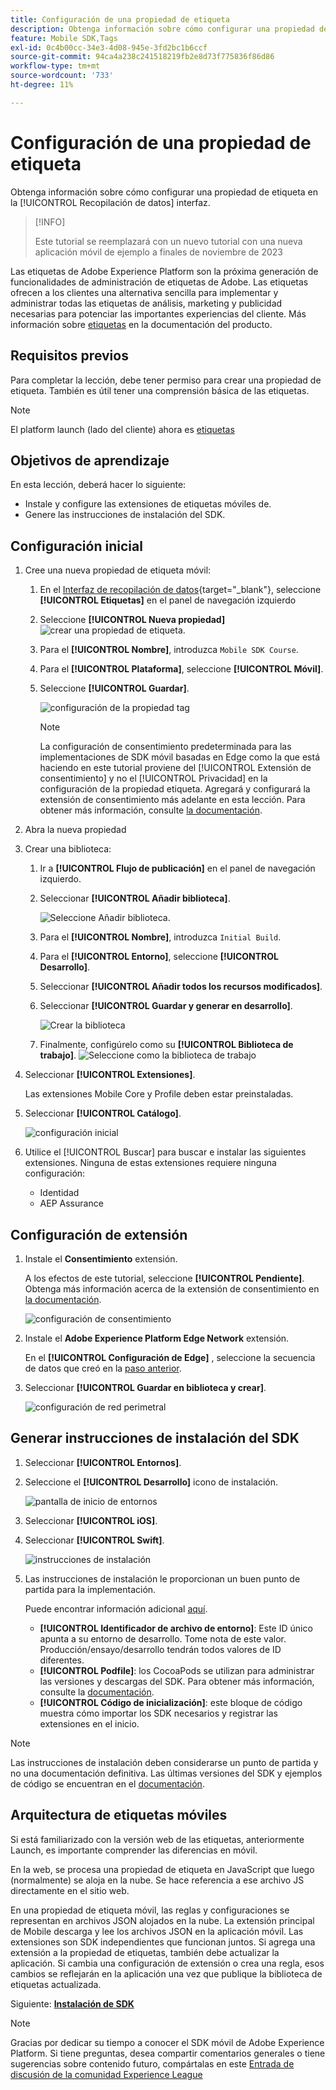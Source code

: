 ```yaml
---
title: Configuración de una propiedad de etiqueta
description: Obtenga información sobre cómo configurar una propiedad de etiqueta en la [!UICONTROL Recopilación de datos] interfaz.
feature: Mobile SDK,Tags
exl-id: 0c4b00cc-34e3-4d08-945e-3fd2bc1b6ccf
source-git-commit: 94ca4a238c241518219fb2e8d73f775836f86d86
workflow-type: tm+mt
source-wordcount: '733'
ht-degree: 11%

---
```


# Configuración de una propiedad de etiqueta

Obtenga información sobre cómo configurar una propiedad de etiqueta en la [!UICONTROL Recopilación de datos] interfaz.

>[!INFO]
>
> Este tutorial se reemplazará con un nuevo tutorial con una nueva aplicación móvil de ejemplo a finales de noviembre de 2023

Las etiquetas de Adobe Experience Platform son la próxima generación de funcionalidades de administración de etiquetas de Adobe. Las etiquetas ofrecen a los clientes una alternativa sencilla para implementar y administrar todas las etiquetas de análisis, marketing y publicidad necesarias para potenciar las importantes experiencias del cliente. Más información sobre [etiquetas](https://experienceleague.adobe.com/docs/experience-platform/tags/home.html?lang=es) en la documentación del producto.

## Requisitos previos

Para completar la lección, debe tener permiso para crear una propiedad de etiqueta. También es útil tener una comprensión básica de las etiquetas.

>[!NOTE]
>
> El platform launch (lado del cliente) ahora es [etiquetas](https://experienceleague.adobe.com/docs/experience-platform/tags/home.html?lang=es)

## Objetivos de aprendizaje

En esta lección, deberá hacer lo siguiente:

* Instale y configure las extensiones de etiquetas móviles de.
* Genere las instrucciones de instalación del SDK.

## Configuración inicial

1. Cree una nueva propiedad de etiqueta móvil:
   1. En el [Interfaz de recopilación de datos](https://experience.adobe.com/data-collection/){target="_blank"}, seleccione **[!UICONTROL Etiquetas]** en el panel de navegación izquierdo
   1. Seleccione **[!UICONTROL Nueva propiedad]**
      ![crear una propiedad de etiqueta](assets/mobile-tags-new-property.png).
   1. Para el **[!UICONTROL Nombre]**, introduzca `Mobile SDK Course`.
   1. Para el **[!UICONTROL Plataforma]**, seleccione **[!UICONTROL Móvil]**.
   1. Seleccione **[!UICONTROL Guardar]**.

      ![configuración de la propiedad tag](assets/mobile-tags-property-config.png)

      >[!NOTE]
      >
      > La configuración de consentimiento predeterminada para las implementaciones de SDK móvil basadas en Edge como la que está haciendo en este tutorial proviene del [!UICONTROL Extensión de consentimiento] y no el [!UICONTROL Privacidad] en la configuración de la propiedad etiqueta. Agregará y configurará la extensión de consentimiento más adelante en esta lección. Para obtener más información, consulte [la documentación](https://developer.adobe.com/client-sdks/documentation/privacy-and-gdpr/).


1. Abra la nueva propiedad
1. Crear una biblioteca:

   1. Ir a **[!UICONTROL Flujo de publicación]** en el panel de navegación izquierdo.
   1. Seleccionar **[!UICONTROL Añadir biblioteca]**.

      ![Seleccione Añadir biblioteca.](assets/mobile-tags-create-library.png)

   1. Para el **[!UICONTROL Nombre]**, introduzca `Initial Build`.
   1. Para el **[!UICONTROL Entorno]**, seleccione **[!UICONTROL Desarrollo]**.
   1. Seleccionar  **[!UICONTROL Añadir todos los recursos modificados]**.
   1. Seleccionar **[!UICONTROL Guardar y generar en desarrollo]**.

      ![Crear la biblioteca](assets/mobile-tags-save-library.png)

   1. Finalmente, configúrelo como su **[!UICONTROL Biblioteca de trabajo]**.
      ![Seleccione como la biblioteca de trabajo](assets/mobile-tags-working-library.png)
1. Seleccionar **[!UICONTROL Extensiones]**.

   Las extensiones Mobile Core y Profile deben estar preinstaladas.

1. Seleccionar **[!UICONTROL Catálogo]**.

   ![configuración inicial](assets/mobile-tags-starting.png)

1. Utilice el [!UICONTROL Buscar] para buscar e instalar las siguientes extensiones. Ninguna de estas extensiones requiere ninguna configuración:
   * Identidad
   * AEP Assurance

## Configuración de extensión

1. Instale el **Consentimiento** extensión.

   A los efectos de este tutorial, seleccione **[!UICONTROL Pendiente]**. Obtenga más información acerca de la extensión de consentimiento en [la documentación](https://developer.adobe.com/client-sdks/documentation/consent-for-edge-network/).

   ![configuración de consentimiento](assets/mobile-tags-extension-consent.png)

1. Instale el **Adobe Experience Platform Edge Network** extensión.

   En el **[!UICONTROL Configuración de Edge]** , seleccione la secuencia de datos que creó en la [paso anterior](create-datastream.md).

1. Seleccionar **[!UICONTROL Guardar en biblioteca y crear]**.

   ![configuración de red perimetral](assets/mobile-tags-extension-edge.png)


## Generar instrucciones de instalación del SDK

1. Seleccionar **[!UICONTROL Entornos]**.

1. Seleccione el **[!UICONTROL Desarrollo]** icono de instalación.

   ![pantalla de inicio de entornos](assets/mobile-tags-environments.png)

1. Seleccionar **[!UICONTROL iOS]**.

1. Seleccionar **[!UICONTROL Swift]**.

   ![instrucciones de instalación](assets/mobile-tags-install-instructions.png)

1. Las instrucciones de instalación le proporcionan un buen punto de partida para la implementación.

   Puede encontrar información adicional [aquí](https://developer.adobe.com/client-sdks/documentation/getting-started/get-the-sdk/).

   * **[!UICONTROL Identificador de archivo de entorno]**: Este ID único apunta a su entorno de desarrollo. Tome nota de este valor. Producción/ensayo/desarrollo tendrán todos valores de ID diferentes.
   * **[!UICONTROL Podfile]**: los CocoaPods se utilizan para administrar las versiones y descargas del SDK. Para obtener más información, consulte la [documentación](https://cocoapods.org/).
   * **[!UICONTROL Código de inicialización]**: este bloque de código muestra cómo importar los SDK necesarios y registrar las extensiones en el inicio.

>[!NOTE]
>Las instrucciones de instalación deben considerarse un punto de partida y no una documentación definitiva. Las últimas versiones del SDK y ejemplos de código se encuentran en el [documentación](https://developer.adobe.com/client-sdks/documentation/).

## Arquitectura de etiquetas móviles

Si está familiarizado con la versión web de las etiquetas, anteriormente Launch, es importante comprender las diferencias en móvil.

En la web, se procesa una propiedad de etiqueta en JavaScript que luego (normalmente) se aloja en la nube. Se hace referencia a ese archivo JS directamente en el sitio web.

En una propiedad de etiqueta móvil, las reglas y configuraciones se representan en archivos JSON alojados en la nube. La extensión principal de Mobile descarga y lee los archivos JSON en la aplicación móvil. Las extensiones son SDK independientes que funcionan juntos. Si agrega una extensión a la propiedad de etiquetas, también debe actualizar la aplicación. Si cambia una configuración de extensión o crea una regla, esos cambios se reflejarán en la aplicación una vez que publique la biblioteca de etiquetas actualizada.

Siguiente: **[Instalación de SDK](install-sdks.md)**

>[!NOTE]
>
>Gracias por dedicar su tiempo a conocer el SDK móvil de Adobe Experience Platform. Si tiene preguntas, desea compartir comentarios generales o tiene sugerencias sobre contenido futuro, compártalas en este [Entrada de discusión de la comunidad Experience League](https://experienceleaguecommunities.adobe.com/t5/adobe-experience-platform-launch/tutorial-discussion-implement-adobe-experience-cloud-in-mobile/td-p/443796)